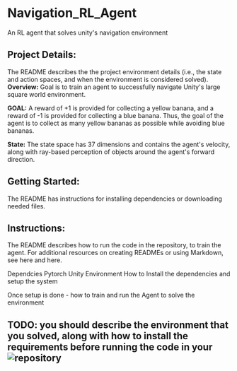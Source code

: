# Navigation_RL_Agent
An RL agent that solves unity's navigation environment 

## Project Details:
The README describes the the project environment details (i.e., the state and action spaces, and when the environment is considered solved).
**Overview:** Goal is to train an agent to successfully navigate Unity's large square world environment.

**GOAL:** A reward of +1 is provided for collecting a yellow banana, and a reward of -1 is provided for collecting a blue banana. Thus, the goal of the agent is to collect as many yellow bananas as possible while avoiding blue bananas.

**State:** The state space has 37 dimensions and contains the agent's velocity, along with ray-based perception of objects around the agent's forward direction. 

## Getting Started:
The README has instructions for installing dependencies or downloading needed files.


## Instructions:
The README describes how to run the code in the repository, to train the agent. For additional resources on creating READMEs or using Markdown, see here and here.


Dependcies 
  Pytorch
  Unity Environment 
How to Install the dependencies and setup the system 

Once setup is done - how to train and run the Agent to solve the environment 

## TODO: you should describe the environment that you solved, along with how to install the requirements before running the code in your ![repository]()

